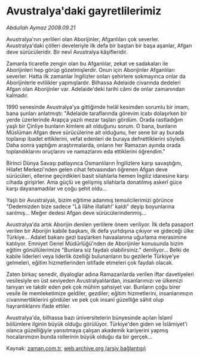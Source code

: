 # Avustralya'daki gayretlilerimiz

*Abdullah Aymaz 2008.09.21*

<tr><td class="metin" colspan="2" style="padding-top: 20px; padding-left: 5px; padding-right: 10px;">Avustralya'nın yerlileri olan Aborijinler, Afganlıları çok severler. Avustralya'daki çölleri develeriyle ilk defa bir baştan bir başa aşanlar, Afgan deve sürücüleridir. Bir nevî Avustralya kâşifleridir.</td></tr><tr><td class="metin" colspan="2" style="padding-top: 20px; padding-left: 5px; padding-right: 10px;"><p>Zamanla ticaretle zengin olan bu Afganlılar, zekat ve sadakaları ile Aborijinleri hep görüp gözetmişlerdir. Onun için Aborijinler Afganlıları severler. Hatta ilk zamanlar İngilizler onları şehirlere sokmayınca onlar da Aborijinlerle evlilikler yapmışlardır. Bilhassa Adelaide civarında dedeleri Afgan olan Aborijinler var. Adelaide'deki tarihi câmi de onlar zamanından kalmadır.
<p> 1990 senesinde Avustralya'ya gittiğimde helâl kesimden sorumlu bir imam, bana şunları anlatmıştı: "Adelaide taraflarında görevim icabı dolaşırken bir yerde üzerlerinde Arapça yazılı mezar taşları gördüm. Orada rastladığım yaşlı bir Çinliye bunların kimlere ait olduğunu sorum. O bana, bunların Müslüman Afgan deve sürücülerine ait olduğunu, her sene bir ay burada toplanıp ibadet ettiklerini, vefat edenleri de buraya defnettiklerini söyledi. Daha sonra yaptığım araştırmalarda, onların her Ramazan ayında orada toplandıklarını oruçlarını ve namazlarını eda ettiklerini öğrendim."
<p> Birinci Dünya Savaşı patlayınca Osmanlıların İngilizlere karşı savaştığını, Hilafet Merkezi'nden gelen cihat fetvasından öğrenen Afgan deve sürücüleri, ellerine geçirdikleri basit silahlarla hemen İngiliz idaresine karşı cihada girişirler. Ama güçlü ve gelişmiş silahlarla donatılmış askerî güce karşı dayanamadılar ve çoğu şehit oldu... 
<p> Yaşlı bir Avustralyalı, bizim eğitime adanmış temsilcilerimizi görünce "Dedemizden bize sadece "Lâ ilâhe illallah!' kaldı" deyip boyunlarına sarılmış... Meğer dedesi Afgan deve sürücülerindenmiş...
<p> Avustralya'da artık Aborijin denilen yerlilere önem veriliyor. İlk defa pasaport verilen bir Aborijin kabile başkanı, ilk defa yurtdışına çıkıyor ve gideceği ülke Türkiye... Adalet bakanı gezi başlarken havaalanına uğurlama merasimine katılıyor. Emniyet Genel Müdürlüğü'nden de Aborijinler konusunda bizim eğitim gönüllülerimize "Bunlara siz faydalı olabilirsiniz." deniliyor... Belki de kabile liderleri veya liderlik özelliği bulunanların bu gezilerle Türkiye'ye gelmeleri, eğitim hizmetlerinden istifade etmeleri çok faydalı olacak.
<p> Zaten birkaç senedir, diyaloglar adına Ramazanlarda verilen iftar davetiyeleri vesilesiyle en üst seviyeden Avustralyalılardan, insanlarımızı ve ülkemizi tanıyan ve takdir eden pek çok mühim şahsiyet var. Bunların çoğu birer vesile ile memleketimize geldiler, gezdiler; eğitim hizmetlerini, insanlarımızın civanmertliklerini gördüler ve pek çok insanî güzelliğe sâhit olup hayranlıklarını ifade ettiler. 
<p> Avustralya'da, bilhassa bazı üniversitelerin bünyesinde açılan İslamî bölümlere ilginin büyük olduğu görülüyor. Türkiye'den giden ve İslâmiyet'i olanca güzelliğiyle yansıtmaya çalışan akademik kariyerini yapmış hocalarımızın bunda rollerinin büyük olduğu da bir gerçek... <br/></p></p></p></p></p></p></p></td></tr>

Kaynak: [zaman.com.tr](http://zaman.com.tr/yazar.do?yazino=740688), [web.archive.org (arşiv bağlantısı)](http://web.archive.org/web/20080925153353/http://www.zaman.com.tr:80/yazar.do?yazino=740688)
